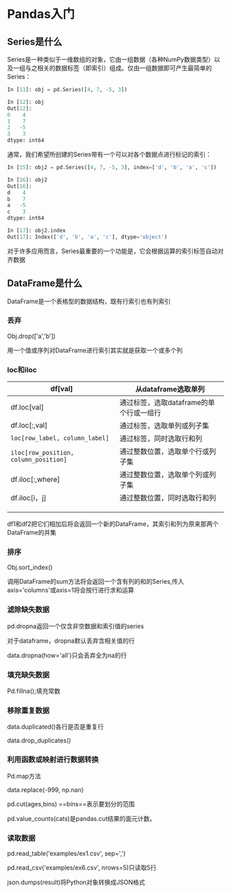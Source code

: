 # Pandas入门



## Series是什么

Series是一种类似于一维数组的对象，它由一组数据（各种NumPy数据类型）以及一组与之相关的数据标签（即索引）组成。仅由一组数据即可产生最简单的Series：

```python
In [11]: obj = pd.Series([4, 7, -5, 3])

In [12]: obj
Out[12]: 
0    4
1    7
2   -5
3    3
dtype: int64
```

通常，我们希望所创建的Series带有一个可以对各个数据点进行标记的索引：

```python
In [15]: obj2 = pd.Series([4, 7, -5, 3], index=['d', 'b', 'a', 'c'])

In [16]: obj2
Out[16]: 
d    4
b    7
a   -5
c    3
dtype: int64

In [17]: obj2.index
Out[17]: Index(['d', 'b', 'a', 'c'], dtype='object')
```

对于许多应用而言，Series最重要的一个功能是，它会根据运算的索引标签自动对齐数据



## DataFrame是什么

DataFrame是一个表格型的数据结构，既有行索引也有列索引



### 丢弃

Obj.drop(['a','b'])



用一个值或序列对DataFrame进行索引其实就是获取一个或多个列



### loc和iloc

| df[val]                               | 从dataframe选取单列                     |
| ------------------------------------- | --------------------------------------- |
| df.loc[val]                           | 通过标签，选取dataframe的单个行或一组行 |
| df.loc[:,val]                         | 通过标签，选取单列或列子集              |
| `loc[row_label, column_label]`        | 通过标签，同时选取行和列                |
| `iloc[row_position, column_position]` | 通过整数位置，选取单个行或列子集        |
| df.iloc[:,where]                      | 通过整数位置，选取单个列或列子集        |
| df.iloc[i，j]                         | 通过整数位置，同时选取行和列            |
|                                       |                                         |
|                                       |                                         |
|                                       |                                         |





df1和df2把它们相加后将会返回一个新的DataFrame，其索引和列为原来那两个DataFrame的并集





### 排序

Obj.sort_index()



调用DataFrame的sum方法将会返回一个含有列的和的Series,传入axis='columns'或axis=1将会按行进行求和运算

### 

### 滤除缺失数据

pd.dropna返回一个仅含非空数据和索引值的series

对于dataframe，dropna默认丢弃含相关值的行

data.dropna(how='all')只会丢弃全为na的行



### 填充缺失数据

Pd.fillna();填充常数



### 移除重复数据

data.duplicated()各行是否是重复行

data.drop_duplicates()



### 利用函数或映射进行数据转换

Pd.map方法

data.replace(-999, np.nan)

pd.cut(ages,bins) ==bins==表示要划分的范围

pd.value_counts(cats)是pandas.cut结果的面元计数。

### 读取数据

pd.read_table('examples/ex1.csv', sep=',')

pd.read_csv('examples/ex6.csv', nrows=5)只读取5行

json.dumps(result)将Python对象转换成JSON格式

